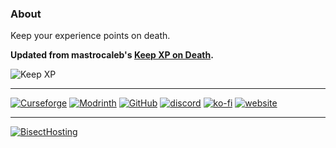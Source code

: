 ### About

Keep your experience points on death.

**Updated from mastrocaleb's [Keep XP on Death](https://www.curseforge.com/minecraft/mc-mods/keep-xp-on-death-fabric).**

![Keep XP](https://cdn.modrinth.com/data/Kke0cHRC/images/71defc2ffb7891dc75c01a836692609a8921f3ac.gif)

***

[![Curseforge](https://badges.penpow.dev/badges/available/curseforge/cozy-minimal.svg)](https://www.curseforge.com/minecraft/mc-mods/keep-xp-on-death) [![Modrinth](https://badges.penpow.dev/badges/available/modrinth/cozy-minimal.svg)](https://modrinth.com/mod/keep-xp-on-death) [![GitHub](https://badges.penpow.dev/badges/available/github/cozy-minimal.svg)](https://github.com/Identity-Theft/keep-xp-on-death) [![discord](https://badges.penpow.dev/badges/social/discord-singular/cozy-minimal.svg)](https://discord.gg/TyfPRCrJ9E) [![ko-fi](https://badges.penpow.dev/badges/donate/kofi-singular/cozy-minimal.svg)](https://ko-fi.com/identitytheft) [![website](https://badges.penpow.dev/badges/documentation/website/cozy-minimal.svg)](https://identity-theft.github.io/)

***

[![BisectHosting](https://www.bisecthosting.com/partners/custom-banners/06da615c-314d-40b5-8cca-00204bd8d9b4.webp)](https://bisecthosting.com/identity)
